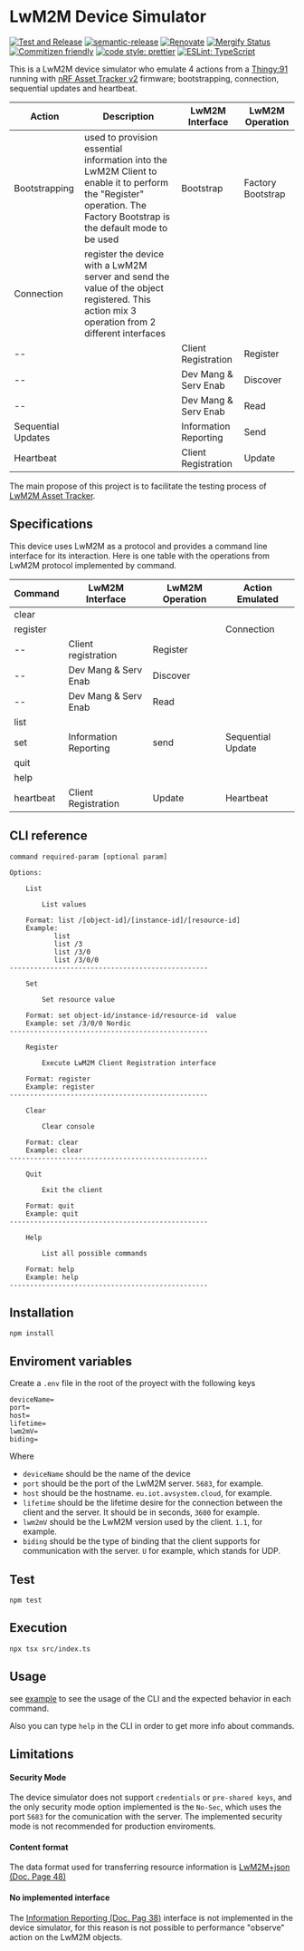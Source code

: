 # LwM2M Device Simulator

[![Test and Release](https://github.com/MLopezJ/LwM2M-device-simulator/actions/workflows/test-and-release.yaml/badge.svg)](https://github.com/MLopezJ/LwM2M-device-simulator/actions/workflows/test-and-release.yaml)
[![semantic-release](https://img.shields.io/badge/%20%20%F0%9F%93%A6%F0%9F%9A%80-semantic--release-e10079.svg)](https://github.com/semantic-release/semantic-release)
[![Renovate](https://img.shields.io/badge/renovate-enabled-brightgreen.svg)](https://renovatebot.com)
[![Mergify Status](https://img.shields.io/endpoint.svg?url=https://api.mergify.com/v1/badges/NordicSemiconductor/LwM2M-device-simulator)](https://mergify.io)
[![Commitizen friendly](https://img.shields.io/badge/commitizen-friendly-brightgreen.svg)](http://commitizen.github.io/cz-cli/)
[![code style: prettier](https://img.shields.io/badge/code_style-prettier-ff69b4.svg)](https://github.com/prettier/prettier/)
[![ESLint: TypeScript](https://img.shields.io/badge/ESLint-TypeScript-blue.svg)](https://github.com/typescript-eslint/typescript-eslint)

This is a LwM2M device simulator who emulate 4 actions from a
[Thingy:91](https://www.nordicsemi.com/Products/Development-hardware/Nordic-Thingy-91)
running with
[nRF Asset Tracker v2](https://github.com/nrfconnect/sdk-nrf/tree/main/applications/asset_tracker_v2) firmware; bootstrapping, connection, sequential updates and heartbeat.

| Action            | Description | LwM2M Interface      | LwM2M Operation   | 
| -- 		    |  --         |  --                  |   --              |
| Bootstrapping     | used to provision essential information into the LwM2M Client to enable it to perform the "Register" operation. The Factory Bootstrap is the default mode to be used | Bootstrap            | Factory Bootstrap |
| Connection        | register the device with a LwM2M server and send the value of the object registered. This action mix 3 operation from 2 different interfaces|                      |                   |
| --                |             | Client Registration  | Register          |
| --                |             | Dev Mang & Serv Enab | Discover          | 
| --                |             | Dev Mang & Serv Enab | Read              | 
| Sequential Updates|             | Information Reporting| Send              |
| Heartbeat         |             | Client Registration  | Update            | 

The main propose of this project is to facilitate the testing process of
[LwM2M Asset Tracker](https://github.com/MLopezJ/LwM2M-Asset-Tracker).

## Specifications

This device uses LwM2M as a protocol and provides a command line interface for its interaction. Here is one table with the operations from LwM2M protocol implemented by command.

|Command   | LwM2M Interface      | LwM2M Operation | Action Emulated   | 
| -- 	   |  --                  |  --             |   --              |
| clear    |                      |                 |                   |
| register |                      |                 | Connection        |
|--        | Client registration  | Register        |                   |
|--        | Dev Mang & Serv Enab | Discover        |                   |
|--        | Dev Mang & Serv Enab | Read            |                   |
| list     |                      |                 |                   |
| set      | Information Reporting| send            | Sequential Update |
| quit     |                      |                 |                   |
| help     |                      |                 |                   |
| heartbeat| Client Registration  | Update          | Heartbeat         |


## CLI reference

```
command required-param [optional param]

Options:

	List

		List values

	Format: list /[object-id]/[instance-id]/[resource-id]
	Example:
           list
           list /3
           list /3/0
           list /3/0/0
-------------------------------------------------

	Set

		Set resource value

	Format: set object-id/instance-id/resource-id  value
	Example: set /3/0/0 Nordic
-------------------------------------------------

	Register

		Execute LwM2M Client Registration interface

	Format: register
	Example: register
-------------------------------------------------

	Clear

		Clear console

	Format: clear
	Example: clear
-------------------------------------------------

	Quit

		Exit the client

	Format: quit
	Example: quit
-------------------------------------------------

	Help

		List all possible commands

	Format: help
	Example: help
-------------------------------------------------
```

## Installation

```
npm install
```

## Enviroment variables

Create a `.env` file in the root of the proyect with the following keys

```
deviceName=
port=
host=
lifetime=
lwm2mV=
biding=
```

Where 

* `deviceName` should be the name of the device
* `port` should be the port of the LwM2M server. `5683`, for example.
* `host` should be the hostname. `eu.iot.avsystem.cloud`, for example.
* `lifetime` should be the lifetime desire for the connection between the client and the server. It should be in seconds, `3600` for example.
* `lwm2mV` should be the LwM2M version used by the client. `1.1`, for example.
* `biding` should be the type of binding that the client supports for communication with the server. `U` for example, which stands for UDP.


## Test

```
npm test
```


## Execution

```
npx tsx src/index.ts
```

## Usage

see [example](example.md) to see the usage of the CLI and the expected behavior
in each command.

Also you can type `help` in the CLI in order to get more info about commands.

## Limitations

#### Security Mode

The device simulator does not support `credentials` or `pre-shared keys`, and
the only security mode option implemented is the `No-Sec`, which uses the port
`5683` for the comunication with the server. The implemented security mode is
not recommended for production enviroments.

#### Content format

The data format used for transferring resource information is
[ LwM2M+json (Doc. Page 48)](http://www.openmobilealliance.org/release/LightweightM2M/V1_0_2-20180209-A/OMA-TS-LightweightM2M-V1_0_2-20180209-A.pdf)

#### No implemented interface

The
[Information Reporting (Doc. Pag 38)](http://www.openmobilealliance.org/release/LightweightM2M/V1_0_2-20180209-A/OMA-TS-LightweightM2M-V1_0_2-20180209-A.pdf)
interface is not implemented in the device simulator, for this reason is not
possible to performance "observe" action on the LwM2M objects.
